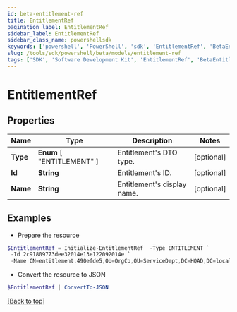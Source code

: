 ```yaml
---
id: beta-entitlement-ref
title: EntitlementRef
pagination_label: EntitlementRef
sidebar_label: EntitlementRef
sidebar_class_name: powershellsdk
keywords: ['powershell', 'PowerShell', 'sdk', 'EntitlementRef', 'BetaEntitlementRef'] 
slug: /tools/sdk/powershell/beta/models/entitlement-ref
tags: ['SDK', 'Software Development Kit', 'EntitlementRef', 'BetaEntitlementRef']
---
```



# EntitlementRef

## Properties

Name | Type | Description | Notes
------------ | ------------- | ------------- | -------------
**Type** |  **Enum** [  "ENTITLEMENT" ] | Entitlement's DTO type. | [optional] 
**Id** | **String** | Entitlement's ID. | [optional] 
**Name** | **String** | Entitlement's display name. | [optional] 

## Examples

- Prepare the resource
```powershell
$EntitlementRef = Initialize-EntitlementRef  -Type ENTITLEMENT `
 -Id 2c91809773dee32014e13e122092014e `
 -Name CN=entitlement.490efde5,OU=OrgCo,OU=ServiceDept,DC=HQAD,DC=local
```

- Convert the resource to JSON
```powershell
$EntitlementRef | ConvertTo-JSON
```


[[Back to top]](#) 

